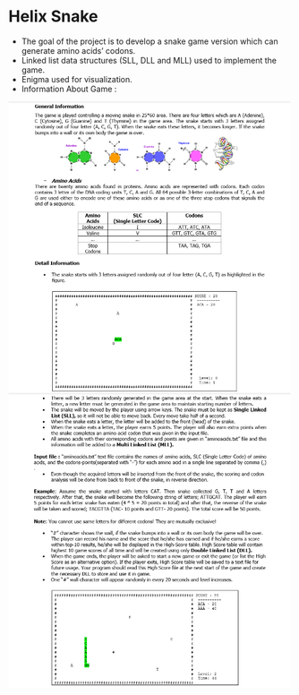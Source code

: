 # Helix Snake

- The goal of the project is to develop a snake game version which can generate amino acids’ codons.
- Linked list data structures (SLL, DLL and MLL) used to implement the game.
- Enigma used for visualization.
- Information About Game :

![info1](info1.png)
![info2](info2.png) 
